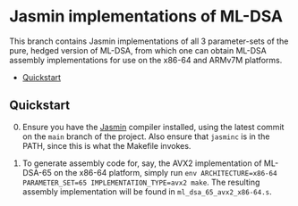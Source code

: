Jasmin implementations of ML-DSA
=======

This branch contains Jasmin implementations of all 3 parameter-sets of the pure, 
hedged version of ML-DSA, from which one can obtain ML-DSA assembly implementations
for use on the x86-64 and ARMv7M platforms.

- [Quickstart](#quickstart)

## Quickstart

0. Ensure you have the [Jasmin](https://github.com/jasmin-lang/jasmin) compiler installed,
using the latest commit on the `main` branch of the project. Also ensure that `jasminc` is in the PATH, since this is what the Makefile invokes.

1. To generate assembly code for, say, the AVX2 implementation of ML-DSA-65 on the x86-64 platform, simply run `env ARCHITECTURE=x86-64 PARAMETER_SET=65 IMPLEMENTATION_TYPE=avx2 make`. The resulting assembly implementation will be found in `ml_dsa_65_avx2_x86-64.s`.
